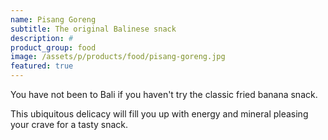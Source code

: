 ```yaml
---
name: Pisang Goreng
subtitle: The original Balinese snack
description: #
product_group: food
image: /assets/p/products/food/pisang-goreng.jpg
featured: true
---
```

You have not been to Bali if you haven't try the classic fried banana snack.

This ubiquitous delicacy will fill you up with energy and mineral pleasing your crave for a tasty snack.
